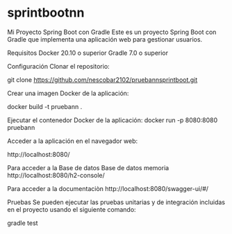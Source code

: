 # sprintbootnn
 
Mi Proyecto Spring Boot con Gradle
Este es un proyecto Spring Boot con Gradle que implementa una aplicación web para gestionar usuarios.

Requisitos
Docker 20.10 o superior
Gradle 7.0 o superior
 
Configuración
Clonar el repositorio:
  

git clone https://github.com/nescobar2102/pruebannsprintboot.git
 

Crear una imagen Docker de la aplicación:

docker build -t pruebann . 

  
Ejecutar el contenedor Docker de la aplicación:
 docker run -p 8080:8080 pruebann

Acceder a la aplicación en el navegador web:

http://localhost:8080/

Para acceder a la Base de datos 
Base de datos memoria 
http://localhost:8080/h2-console/

Para acceder a la documentaciòn 
http://localhost:8080/swagger-ui/#/

Pruebas
Se pueden ejecutar las pruebas unitarias y de integración incluidas en el proyecto usando el siguiente comando:

gradle test
